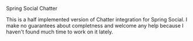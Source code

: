 Spring Social Chatter

This is a half implemented version of Chatter integration for Spring Social. I make no guarantees about completness and welcome any help because I haven't found much time to work on it lately.
